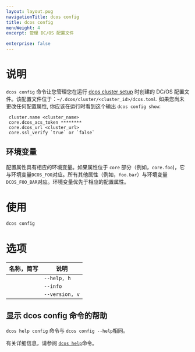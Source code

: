 ```yaml
---
layout: layout.pug
navigationTitle: dcos config
title: dcos config
menuWeight: 4
excerpt: 管理 DC/OS 配置文件

enterprise: false
---
```


# 说明
`dcos config` 命令让您管理您在运行 [dcos cluster setup](/cn/1.11/cli/command-reference/dcos-cluster/dcos-cluster-setup) 时创建的 DC/OS 配置文件。该配置文件位于：`~/.dcos/cluster/<cluster_id>/dcos.toml`. 如果您尚未更改任何配置属性, 你应该在运行时看到这个输出 `dcos config show`:
```
 cluster.name <cluster_name>
 core.dcos_acs_token ********
 core.dcos_url <cluster_url>
 core.ssl_verify `true` or `false`
```

## 环境变量
配置属性具有相应的环境变量。如果属性位于 `core` 部分（例如，`core.foo`)，它与环境变量`DCOS_FOO`对应。所有其他属性（例如，`foo.bar`）与环境变量 `DCOS_FOO_BAR`对应。环境变量优先于相应的配置属性。

# 使用

```bash
dcos config
```

# 选项

| 名称，简写 | 说明 |
|---------|-------------|
| | `--help, h` | 显示使用情况。|
| | `--info` | 显示此子命令的简短说明。|
| | `--version, v` | 显示版本信息。 |


## 显示 dcos config 命令的帮助

`dcos help config` 命令与 `dcos config --help`相同。

有关详细信息，请参阅 [`dcos help`](/cn/1.11/cli/command-reference/dcos-help/)命令。
